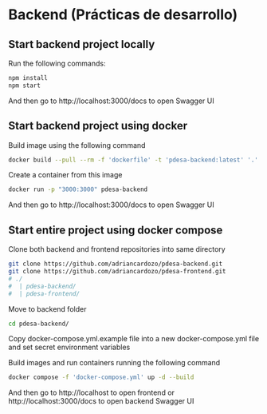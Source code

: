 # Backend (Prácticas de desarrollo)

## Start backend project locally
Run the following commands:
```bash
npm install
npm start
```

And then go to http://localhost:3000/docs to open Swagger UI

## Start backend project using docker
Build image using the following command
```bash
docker build --pull --rm -f 'dockerfile' -t 'pdesa-backend:latest' '.'
```
Create a container from this image
```bash
docker run -p "3000:3000" pdesa-backend
```
And then go to http://localhost:3000/docs to open Swagger UI

## Start entire project using docker compose
Clone both backend and frontend repositories into same directory
```bash
git clone https://github.com/adriancardozo/pdesa-backend.git
git clone https://github.com/adriancardozo/pdesa-frontend.git
# ./
#  | pdesa-backend/
#  | pdesa-frontend/
```
Move to backend folder
```bash
cd pdesa-backend/
```
Copy docker-compose.yml.example file into a new docker-compose.yml file and set secret environment variables

Build images and run containers running the following command
```bash
docker compose -f 'docker-compose.yml' up -d --build
```
And then go to http://localhost to open frontend or http://localhost:3000/docs to open backend Swagger UI